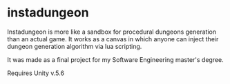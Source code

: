 # instadungeon
Instadungeon is more like a sandbox for procedural dungeons generation than an actual game. It works as a canvas in which anyone can inject their dungeon generation algorithm via lua scripting.

It was made as a final project for my Software Engineering master's degree.

Requires Unity v.5.6
